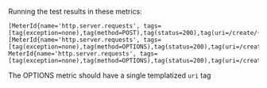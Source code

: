 Running the test results in these metrics:
````
[MeterId{name='http.server.requests', tags=[tag(exception=none),tag(method=POST),tag(status=200),tag(uri=/create/{id})]}]
[MeterId{name='http.server.requests', tags=[tag(exception=none),tag(method=OPTIONS),tag(status=200),tag(uri=/create/3)]}, MeterId{name='http.server.requests', tags=[tag(exception=none),tag(method=OPTIONS),tag(status=200),tag(uri=/create/7)]}]
````
The OPTIONS metric should have a single templatized `uri` tag